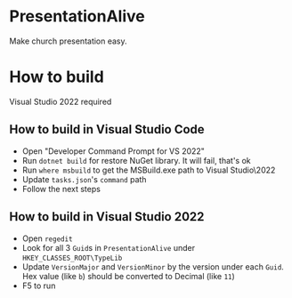 # PresentationAlive
Make church presentation easy.

# How to build
Visual Studio 2022 required

## How to build in Visual Studio Code
* Open "Developer Command Prompt for VS 2022"
* Run `dotnet build` for restore NuGet library. It will fail, that's ok
* Run `where msbuild` to get the MSBuild.exe path to Visual Studio\2022
* Update `tasks.json`'s `command` path
* Follow the next steps

## How to build in Visual Studio 2022
* Open `regedit`
* Look for all 3 `Guid`s in `PresentationAlive` under `HKEY_CLASSES_ROOT\TypeLib`
* Update `VersionMajor` and `VersionMinor` by the version under each `Guid`. Hex value (like `b`) should be converted to Decimal (like `11`)
* F5 to run
